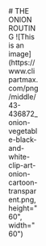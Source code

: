 
<div style="width:60px ; height:60px">
# THE ONION ROUTING ![This is an image](https://www.clipartmax.com/png/middle/43-436872_onion-vegetable-black-and-white-clip-art-onion-cartoon-transparent.png, height="60", width="60")
<div>



